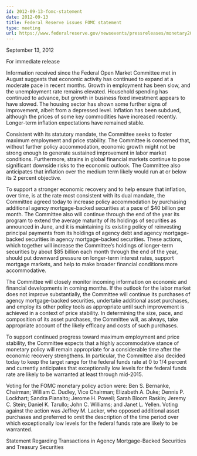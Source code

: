 ```yaml
---
id: 2012-09-13-fomc-statement
date: 2012-09-13
title: Federal Reserve issues FOMC statement
type: meeting
url: https://www.federalreserve.gov/newsevents/pressreleases/monetary20120913a.htm
---
```


September 13, 2012

For immediate release

Information received since the Federal Open Market Committee met in August suggests that economic activity has continued to expand at a moderate pace in recent months. Growth in employment has been slow, and the unemployment rate remains elevated. Household spending has continued to advance, but growth in business fixed investment appears to have slowed. The housing sector has shown some further signs of improvement, albeit from a depressed level. Inflation has been subdued, although the prices of some key commodities have increased recently. Longer-term inflation expectations have remained stable.

Consistent with its statutory mandate, the Committee seeks to foster maximum employment and price stability. The Committee is concerned that, without further policy accommodation, economic growth might not be strong enough to generate sustained improvement in labor market conditions. Furthermore, strains in global financial markets continue to pose significant downside risks to the economic outlook. The Committee also anticipates that inflation over the medium term likely would run at or below its 2 percent objective.

To support a stronger economic recovery and to help ensure that inflation, over time, is at the rate most consistent with its dual mandate, the Committee agreed today to increase policy accommodation by purchasing additional agency mortgage-backed securities at a pace of $40 billion per month. The Committee also will continue through the end of the year its program to extend the average maturity of its holdings of securities as announced in June, and it is maintaining its existing policy of reinvesting principal payments from its holdings of agency debt and agency mortgage-backed securities in agency mortgage-backed securities. These actions, which together will increase the Committee’s holdings of longer-term securities by about $85 billion each month through the end of the year, should put downward pressure on longer-term interest rates, support mortgage markets, and help to make broader financial conditions more accommodative.

The Committee will closely monitor incoming information on economic and financial developments in coming months. If the outlook for the labor market does not improve substantially, the Committee will continue its purchases of agency mortgage-backed securities, undertake additional asset purchases, and employ its other policy tools as appropriate until such improvement is achieved in a context of price stability. In determining the size, pace, and composition of its asset purchases, the Committee will, as always, take appropriate account of the likely efficacy and costs of such purchases.

To support continued progress toward maximum employment and price stability, the Committee expects that a highly accommodative stance of monetary policy will remain appropriate for a considerable time after the economic recovery strengthens. In particular, the Committee also decided today to keep the target range for the federal funds rate at 0 to 1/4 percent and currently anticipates that exceptionally low levels for the federal funds rate are likely to be warranted at least through mid-2015.

Voting for the FOMC monetary policy action were: Ben S. Bernanke, Chairman; William C. Dudley, Vice Chairman; Elizabeth A. Duke; Dennis P. Lockhart; Sandra Pianalto; Jerome H. Powell; Sarah Bloom Raskin; Jeremy C. Stein; Daniel K. Tarullo; John C. Williams; and Janet L. Yellen. Voting against the action was Jeffrey M. Lacker, who opposed additional asset purchases and preferred to omit the description of the time period over which exceptionally low levels for the federal funds rate are likely to be warranted.

Statement Regarding Transactions in Agency Mortgage-Backed Securities and Treasury Securities